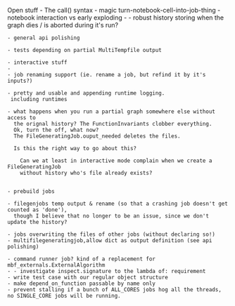 Open stuff
	- The call() syntax
	- magic turn-notebook-cell-into-job-thing
	- notebook interaction vs early exploding
	- 
	- robust history storing when the graph dies / is aborted during it's run?
	
	- general api polishing
	 
	- tests depending on partial MultiTempfile output 
	
	- interactive stuff
	-
	- job renaming support (ie. rename a job, but refind it by it's inputs?)
 
	- pretty and usable and appending runtime logging.
	 including runtimes

	- what happens when you run a partial graph somewhere else without access to
	  the orignal history? The FunctionInvariants clobber everything.
	  Ok, turn the off, what now?
	  The FileGeneratingJob.ouput_needed deletes the files.
	  
	  Is this the right way to go about this?

		Can we at least in interactive mode complain when we create a FileGeneratingJob
	    without history who's file already exists?
		
		
	- prebuild jobs
	 
	- filegenjobs temp output & rename (so that a crashing job doesn't get counted as 'done'),
	  though I believe that no longer to be an issue, since we don't update the history?
  
	- jobs overwriting the files of other jobs (without declaring so!)
	- multifilegeneratingjob,allow dict as output definition (see api polishing)

	- command runner job? kind of a replacement for mbf_externals.ExternalAlgorithm
	- - investigate inspect.signature to the lambda of: requirement
	- write test case with our regular object structure
	- make depend_on_function passable by name only
	- prevent stalling if a bunch of ALL_CORES jobs hog all the threads, no SINGLE_CORE jobs will be running.
